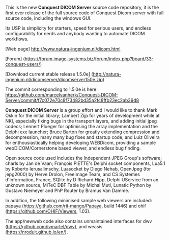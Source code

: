 This is the new **Conquest DICOM Server** source code repository, it is the first ever release of the full source code of Conquest Dicom server with full source code, including the windows GUI.

Its USP is simplicity for starters, speed for serious users, and endless configurability for nerds and anybody wanting to automate DICOM workflows.

[Web page] http://www.natura-ingenium.nl/dicom.html

[Forum] (https://forum.image-systems.biz/forum/index.php?board/33-conquest-users/)

[Download current stable release 1.5.0e] (http://natura-ingenium.nl/dicomserver/dicomserver150e.zip)

The commit corresponding to 1.5.0e is here: https://github.com/marcelvanherk/Conquest-DICOM-Server/commit/f7c072e70c8f73482bd35a2fc8ffb23ec2ab39d8

**Conquest DICOM Server** is a group effort and I would like to thank Mark Oskin for the initial library; Lambert Zijp for years of development while at NKI, especially fixing bugs in the transport layers, and adding initial jpeg codecs; Lennert Ploeger for optimising the array implementation and the Delphi exe launcher; Bruce Barton for greatly extending compression and decompression, many many bug fixes and startup code; and Luiz Oliveira for enthousiastically helping developing WEBDicom, providing a sample webDICOM/Cornerstone based viewer, and endless bug finding.

Open source code used includes the Independent JPEG Group's software; charls by Jan de Vaan; François PIETTE's Delphi socket components, Lua5.1 by Roberto Ierusalimschy, Luasocket by Diego Nehab, OpenJpeg (for jepg2000) by Herve Drolon, FreeImage Team, and CS Systemes d'Information, France, SQlite by D Richard Hipp, Delphi UService from an unknown source, MiTeC DBF Table by Michal Mutl, Lunatic Python by Gustavo Niemeyer and PhP Router by Bramus Van Damme. 

In addition, the following minimised sample web viewers are included: papaya (https://github.com/rii-mango/Papaya, build 1446) and ohif (https://github.com/OHIF/Viewers, 1.03). 

The app/newweb code also contains unmaintained interfaces for dwv (https://github.com/ivmartel/dwv), and weasis (https://nroduit.github.io/en/).
